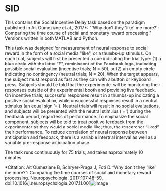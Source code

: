 # SID
This contains the Social Incentive Delay task based on the paradigm published in Ait Oumeziane et al., 2017*: "'Why don't they 'like' me more?': Comparing the time course of social and monetary reward processing." Versions written in both MATLAB and Python.

This task was designed for measurement of neural response to social reward in the form of a social media "like", or a thumbs-up stimulus. On each trial, subjects will first be presented a cue indicating the trial type: (1) a blue circle with the letter “F”, reminiscent of the Facebook logo, indicating possible social evaluation (incentive trials; N = 50), or (2) an empty circle indicating no contingency (neutral trials; N = 20). When the target appears, the subject must respond as fast as they can with a button or keyboard press. Subjects should be told that the experimenter will be monitoring their responses outside of the experimental booth and providing live feedback. On incentive trials, successful responses result in a thumbs-up indicating a positive social evaluation, while unsuccessful responses result in a neutral stimulus (an equal sign '='). Neutral trials will result in no social evaluations, and subjects will be presented with the neutral stimulus ('=') during the feedback period, regardless of performance. To emphasize the social component, subjects will be told to treat positive feedback from the experimenter as they would a social media like; thus, the researcher “liked” their performance. To reduce correlation of neural response between anticipation and feedback, there is a variable intertrial interval as well as a variable pre-response anticipation phase.

The task runs continuously for 75 trials, and takes approximately 10 minutes.


*Citation: Ait Oumeziane B, Schryer-Praga J, Foti D. “Why don’t they ‘like’ me more?”: Comparing the time courses of social and monetary reward processing. Neuropsychologia. 2017;107:48-59. doi:10.1016/j.neuropsychologia.2017.11.001![image](https://github.com/user-attachments/assets/e13dcce0-302c-4aca-906e-d85b30efa574)
